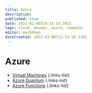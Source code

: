 ```yaml
---
title: Azure
description: 
published: true
date: 2021-03-08T14:31:14.395Z
tags: cloud, devops, azure, compute
editor: markdown
dateCreated: 2021-03-08T11:23:10.370Z
---
```


# Azure
- [Virtual Machines](/training/azure/virtual_machines)
{.links-list}
- [Azure Quantum](/training/azure/azure_quantum)
{.links-list}
- [Azure Functions](/training/azure/azure_functions)
{.links-list}